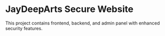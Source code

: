 # JayDeepArts Secure Website
This project contains frontend, backend, and admin panel with enhanced security features.
